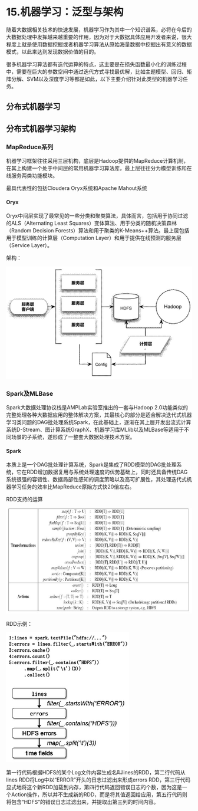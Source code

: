 # 15.机器学习：泛型与架构

随着大数据相关技术的快速发展，机器学习作为其中一个知识谱系，必将在今后的大数据处理中发挥越来越重要的作用，因为对于大数据具体应用开发者来说，很大程度上就是使用数据挖掘或者机器学习算法从原始海量数据中挖掘出有意义的数据模式，以此来达到发现数据价值的目的。

很多机器学习算法都有迭代运算的特点，这主要是在损失函数最小化的训练过程中，需要在巨大的参数空间中通过迭代方式寻找最优解，比如主题模型、回归、矩阵分解、SVM以及深度学习等都是如此，以下主要介绍针对此类型的机器学习任务。

## 分布式机器学习

## 分布式机器学习架构

### MapReduce系列

机器学习框架往往采用三层机构，底层是Hadoop提供的MapReduce计算机制，在其上构建一个处于中间层的常用机器学习算法库，最上层往往分为模型训练和在线服务两类功能模块。

最具代表性的包括Cloudera Oryx系统和Apache Mahout系统

#### Oryx

Oryx中间层实现了最常见的一些分类和聚类算法，具体而言，包括用于协同过滤的ALS（Alternating Least Squares）变体算法、用于分类的随机决策森林（Random Decision Forests）算法和用于聚类的K-Means++算法。最上层包括用于模型训练的计算层（Computation Layer）和用于提供在线预测的服务层（Service Layer）。

架构：

<img src="../resources/Oryx体系结构.jpg">

### Spark及MLBase

Spark大数据处理协议栈是AMPLab实验室推出的一套与Hadoop 2.0功能类似的完整处理各种大数据应用的整体解决方案，其最核心的部分是适合解决迭代式机器学习类问题的DAG批处理系统Spark，在此基础上，逐渐在其上层开发出流式计算系统D-Stream、图计算系统GraphX、机器学习库MLlib以及MLBase等适用于不同场景的子系统，遂形成了一整套大数据处理技术方案。

#### Spark

本质上是一个DAG批处理计算系统，Spark是集成了RDD模型的DAG批处理系统，它在RDD增加数据复用与系统处理速度的优势基础上，同时还具备传统DAG系统很强的容错性、数据局部性感知的调度策略以及高可扩展性，其处理迭代式机器学习任务的效率比MapReduce原始方式快20倍左右。

RDD支持的运算

<img src="../resources/RDD支持的运算.jpg">

RDD示例：

<img src="../resources/RDD示例.jpg">

第一行代码根据HDFS的某个Log文件内容生成名叫lines的RDD，第二行代码从lines RDD将Log中以“ERROR”开头的日志过滤出来形成errors RDD，第三行代码显式地将这个新RDD加载到内存，第四行代码返回错误日志的个数，因为这是一个Action操作，所以并不生成新的RDD，而是将其值返回给应用，第五行代码则将包含“HDFS”的错误日志过滤出来，并提取出第三列的时间内容。

